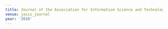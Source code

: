 ```yaml
---
title: Journal of the Association for Information Science and Technology (2010)
venue: jasis_journal
year: '2010'
---
```

